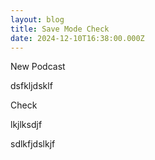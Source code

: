 ```yaml
---
layout: blog
title: Save Mode Check
date: 2024-12-10T16:38:00.000Z
---
```

New Podcast

dsfkljdsklf

Check 

lkjlksdjf

sdlkfjdslkjf


